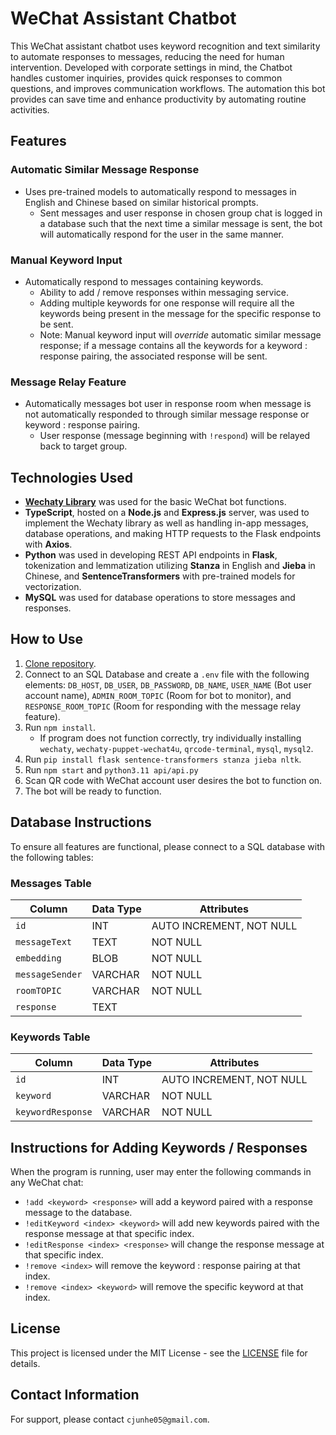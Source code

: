 # WeChat Assistant Chatbot

This WeChat assistant chatbot uses keyword recognition and text similarity to automate responses to messages, reducing the need for human intervention. Developed with corporate settings in mind, the Chatbot handles customer inquiries, provides quick responses to common questions, and improves communication workflows. The automation this bot provides can save time and enhance productivity by automating routine activities.

## Features

### Automatic Similar Message Response

* Uses pre-trained models to automatically respond to messages in English and Chinese based on similar historical prompts.
  * Sent messages and user response in chosen group chat is logged in a database such that the next time a similar message is sent, the bot will automatically respond for the user in the same manner.

### Manual Keyword Input

* Automatically respond to messages containing keywords.
  * Ability to add / remove responses within messaging service.
  * Adding multiple keywords for one response will require all the keywords being present in the message for the specific response to be sent.
  * Note: Manual keyword input will *override* automatic similar message response; if a message contains all the keywords for a keyword : response pairing, the associated response will be sent.

### Message Relay Feature

* Automatically messages bot user in response room when message is not automatically responded to through similar message response or keyword : response pairing.
  * User response (message beginning with `!respond`) will be relayed back to target group.

## Technologies Used

* [**Wechaty Library**](https://wechaty.js.org/) was used for the basic WeChat bot functions.
* **TypeScript**, hosted on a **Node.js** and **Express.js** server, was used to implement the Wechaty library as well as handling in-app messages, database operations, and making HTTP requests to the Flask endpoints with **Axios**.
* **Python** was used in developing REST API endpoints in **Flask**, tokenization and lemmatization utilizing **Stanza** in English and **Jieba** in Chinese, and **SentenceTransformers** with pre-trained models for vectorization.
* **MySQL** was used for database operations to store messages and responses.

## How to Use

1. [Clone repository](https://github.com/junhecui/wechat-chatbot).
2. Connect to an SQL Database and create a `.env` file with the following elements: `DB_HOST`, `DB_USER`, `DB_PASSWORD`, `DB_NAME`, `USER_NAME` (Bot user account name), `ADMIN_ROOM_TOPIC` (Room for bot to monitor), and `RESPONSE_ROOM_TOPIC` (Room for responding with the message relay feature).
3. Run `npm install`.
   * If program does not function correctly, try individually installing `wechaty`, `wechaty-puppet-wechat4u`, `qrcode-terminal`, `mysql`, `mysql2`.
4. Run `pip install flask sentence-transformers stanza jieba nltk`.
5. Run `npm start` and `python3.11 api/api.py`
6. Scan QR code with WeChat account user desires the bot to function on.
7. The bot will be ready to function.

## Database Instructions

To ensure all features are functional, please connect to a SQL database with the following tables:

### Messages Table

| Column         | Data Type   | Attributes                  |
|----------------|-------------|-----------------------------|
| `id`           | INT         | AUTO INCREMENT, NOT NULL    |
| `messageText`  | TEXT        | NOT NULL                    |
| `embedding`    | BLOB        | NOT NULL                    |
| `messageSender`| VARCHAR     | NOT NULL                    |
| `roomTOPIC`    | VARCHAR     | NOT NULL                    |
| `response`     | TEXT        |                             |

### Keywords Table

| Column           | Data Type   | Attributes                  |
|------------------|-------------|-----------------------------|
| `id`             | INT         | AUTO INCREMENT, NOT NULL    |
| `keyword`        | VARCHAR     | NOT NULL                    |
| `keywordResponse`| VARCHAR     | NOT NULL                    |

## Instructions for Adding Keywords / Responses

When the program is running, user may enter the following commands in any WeChat chat:

* `!add <keyword> <response>` will add a keyword paired with a response message to the database.
* `!editKeyword <index> <keyword>` will add new keywords paired with the response message at that specific index.
* `!editResponse <index> <response>` will change the response message at that specific index.
* `!remove <index>` will remove the keyword : response pairing at that index.
* `!remove <index> <keyword>` will remove the specific keyword at that index.

## License

This project is licensed under the MIT License - see the [LICENSE](LICENSE.txt) file for details.

## Contact Information

For support, please contact `cjunhe05@gmail.com`.
